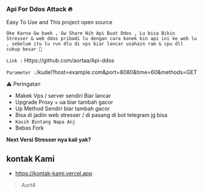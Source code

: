 ### Api For Ddos Attack 🔥
Easy To Use and This project open source

```Oke Karna Gw baek , Gw Share Nih Api Buat Ddos , Lu bisa Bikin Stresser & web ddos pribadi lu dengan cara konek kin api ini ke web lu , sebelum itu lu run dlu di vps biar lancar usahain ram & cpu dll cukup besar 🥰```

`Link :` Https://github.com/aortaa/Api-ddos

`Parameter :`/kudel?host=example.com&port=8080&time=60&methods=GET

⚠️ Peringatan

- Makek Vps / server sendiri Biar lancar 
- Upgrade Proxy + ua biar tambah gacor 
- Up Method Sendiri biar tambah gacor 
- Bisa di jadiin web stresser / di pasang di bot telegram jg bisa
- `Kasih Bintang Napa Anj`
- Bebas Fork 

**Next Versi Stresser nya kali yak?**

## kontak Kami
- https://kontak-kami.vercel.app

> Aort4
